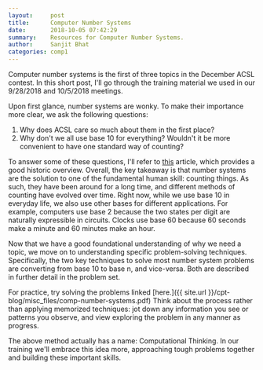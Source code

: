 ```yaml
---
layout:     post
title:      Computer Number Systems
date:       2018-10-05 07:42:29
summary:    Resources for Computer Number Systems.
author:     Sanjit Bhat
categories: comp1
---
```


Computer number systems is the first of three topics in the December
ACSL contest. In this short post, I'll go through the training material
we used in our 9/28/2018 and 10/5/2018 meetings.

Upon first glance, number systems are wonky.
To make their importance more clear, we ask the following questions:
1. Why does ACSL care so much about them in the first place?
2. Why don't we all use base 10 for everything? Wouldn't it be
more convenient to have one standard way of counting?

To answer some of these questions, I'll refer to
[this](https://betterexplained.com/articles/numbers-and-bases/)
article, which provides a good historic overview.
Overall, the key takeaway is that number systems are
the solution to one of the fundamental human skill: counting things.
As such, they have been around for a long time, and different methods
of counting have evolved over time. Right now, while we use base 10
in everyday life, we also use other bases for different applications.
For example, computers use base 2 because the two states per digit
are naturally expressible in circuits. Clocks use base 60
because 60 seconds make a minute and 60 minutes make an hour.

Now that we have a good foundational understanding of why we need a
topic, we move on to understanding specific problem-solving techniques.
Specifically, the two key techniques to solve most number system problems
are converting from base 10 to base n, and vice-versa. Both are described
in further detail in the problem set.

For practice, try solving the problems linked
[here.]({{ site.url }}/cpt-blog/misc_files/comp-number-systems.pdf)
Think about the process rather than applying memorized techniques:
jot down any information you see or patterns you observe, and view
exploring the problem in any manner as progress.

The above method actually has a name: Computational Thinking.
In our training we'll embrace this idea more,
approaching tough problems together and building these important skills.

